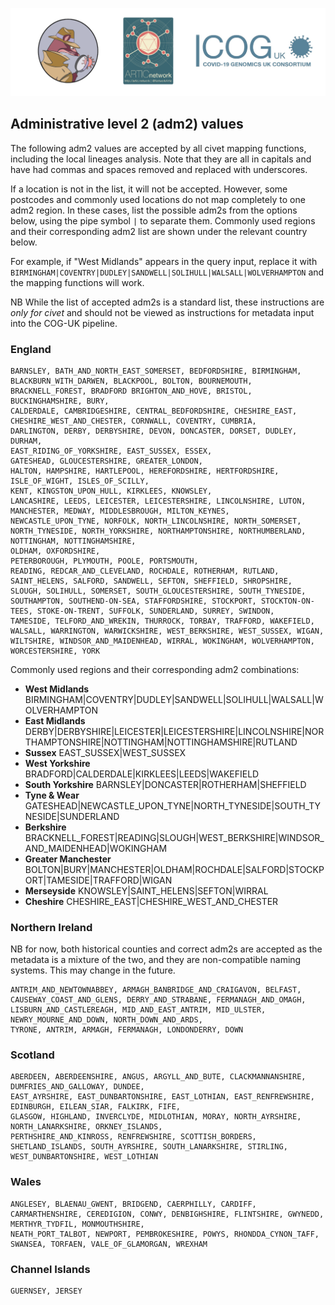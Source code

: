 ![](./doc_figures/website_header.png)


## Administrative level 2 (adm2) values

The following adm2 values are accepted by all civet mapping functions, including the local lineages analysis. Note that they are all in capitals and have had commas and spaces removed and replaced with underscores.

If a location is not in the list, it will not be accepted. However, some postcodes and commonly used locations do not map completely to one adm2 region. In these cases, list the possible adm2s from the options below, using the pipe symbol `|` to separate them. Commonly used regions and their corresponding adm2 list are shown under the relevant country below.  

For example, if "West Midlands" appears in the query input, replace it with `BIRMINGHAM|COVENTRY|DUDLEY|SANDWELL|SOLIHULL|WALSALL|WOLVERHAMPTON` and the mapping functions will work.

NB While the list of accepted adm2s is a standard list, these instructions are *only for civet* and should not be viewed as instructions for metadata input into the COG-UK pipeline.

### England

    BARNSLEY, BATH_AND_NORTH_EAST_SOMERSET, BEDFORDSHIRE, BIRMINGHAM, BLACKBURN_WITH_DARWEN, BLACKPOOL, BOLTON, BOURNEMOUTH, BRACKNELL_FOREST, BRADFORD BRIGHTON_AND_HOVE, BRISTOL, BUCKINGHAMSHIRE, BURY,
    CALDERDALE, CAMBRIDGESHIRE, CENTRAL_BEDFORDSHIRE, CHESHIRE_EAST, CHESHIRE_WEST_AND_CHESTER, CORNWALL, COVENTRY, CUMBRIA, 
    DARLINGTON, DERBY, DERBYSHIRE, DEVON, DONCASTER, DORSET, DUDLEY, DURHAM, 
    EAST_RIDING_OF_YORKSHIRE, EAST_SUSSEX, ESSEX, 
    GATESHEAD, GLOUCESTERSHIRE, GREATER_LONDON, 
    HALTON, HAMPSHIRE, HARTLEPOOL, HEREFORDSHIRE, HERTFORDSHIRE, 
    ISLE_OF_WIGHT, ISLES_OF_SCILLY, 
    KENT, KINGSTON_UPON_HULL, KIRKLEES, KNOWSLEY, 
    LANCASHIRE, LEEDS, LEICESTER, LEICESTERSHIRE, LINCOLNSHIRE, LUTON, 
    MANCHESTER, MEDWAY, MIDDLESBROUGH, MILTON_KEYNES, 
    NEWCASTLE_UPON_TYNE, NORFOLK, NORTH_LINCOLNSHIRE, NORTH_SOMERSET, NORTH_TYNESIDE, NORTH_YORKSHIRE, NORTHAMPTONSHIRE, NORTHUMBERLAND, NOTTINGHAM, NOTTINGHAMSHIRE, 
    OLDHAM, OXFORDSHIRE, 
    PETERBOROUGH, PLYMOUTH, POOLE, PORTSMOUTH, 
    READING, REDCAR_AND_CLEVELAND, ROCHDALE, ROTHERHAM, RUTLAND, 
    SAINT_HELENS, SALFORD, SANDWELL, SEFTON, SHEFFIELD, SHROPSHIRE, SLOUGH, SOLIHULL, SOMERSET, SOUTH_GLOUCESTERSHIRE, SOUTH_TYNESIDE, SOUTHAMPTON, SOUTHEND-ON-SEA, STAFFORDSHIRE, STOCKPORT, STOCKTON-ON-TEES, STOKE-ON-TRENT, SUFFOLK, SUNDERLAND, SURREY, SWINDON, 
    TAMESIDE, TELFORD_AND_WREKIN, THURROCK, TORBAY, TRAFFORD, WAKEFIELD, WALSALL, WARRINGTON, WARWICKSHIRE, WEST_BERKSHIRE, WEST_SUSSEX, WIGAN, WILTSHIRE, WINDSOR_AND_MAIDENHEAD, WIRRAL, WOKINGHAM, WOLVERHAMPTON, WORCESTERSHIRE, YORK


Commonly used regions and their corresponding adm2 combinations:
- **West Midlands** BIRMINGHAM|COVENTRY|DUDLEY|SANDWELL|SOLIHULL|WALSALL|WOLVERHAMPTON
- **East Midlands** DERBY|DERBYSHIRE|LEICESTER|LEICESTERSHIRE|LINCOLNSHIRE|NORTHAMPTONSHIRE|NOTTINGHAM|NOTTINGHAMSHIRE|RUTLAND
- **Sussex**  EAST_SUSSEX|WEST_SUSSEX
- **West Yorkshire** BRADFORD|CALDERDALE|KIRKLEES|LEEDS|WAKEFIELD
- **South Yorkshire** BARNSLEY|DONCASTER|ROTHERHAM|SHEFFIELD
- **Tyne & Wear** GATESHEAD|NEWCASTLE_UPON_TYNE|NORTH_TYNESIDE|SOUTH_TYNESIDE|SUNDERLAND
- **Berkshire** BRACKNELL_FOREST|READING|SLOUGH|WEST_BERKSHIRE|WINDSOR_AND_MAIDENHEAD|WOKINGHAM
- **Greater Manchester** BOLTON|BURY|MANCHESTER|OLDHAM|ROCHDALE|SALFORD|STOCKPORT|TAMESIDE|TRAFFORD|WIGAN
- **Merseyside** KNOWSLEY|SAINT_HELENS|SEFTON|WIRRAL
- **Cheshire** CHESHIRE_EAST|CHESHIRE_WEST_AND_CHESTER



    
### Northern Ireland
NB for now, both historical counties and correct adm2s are accepted as the metadata is a mixture of the two, and they are non-compatible naming systems. This may change in the future.

    ANTRIM_AND_NEWTOWNABBEY, ARMAGH_BANBRIDGE_AND_CRAIGAVON, BELFAST, CAUSEWAY_COAST_AND_GLENS, DERRY_AND_STRABANE, FERMANAGH_AND_OMAGH, 
    LISBURN_AND_CASTLEREAGH, MID_AND_EAST_ANTRIM, MID_ULSTER, NEWRY_MOURNE_AND_DOWN, NORTH_DOWN_AND_ARDS, 
    TYRONE, ANTRIM, ARMAGH, FERMANAGH, LONDONDERRY, DOWN
    
### Scotland 
    ABERDEEN, ABERDEENSHIRE, ANGUS, ARGYLL_AND_BUTE, CLACKMANNANSHIRE, DUMFRIES_AND_GALLOWAY, DUNDEE, 
    EAST_AYRSHIRE, EAST_DUNBARTONSHIRE, EAST_LOTHIAN, EAST_RENFREWSHIRE, EDINBURGH, EILEAN_SIAR, FALKIRK, FIFE, 
    GLASGOW, HIGHLAND, INVERCLYDE, MIDLOTHIAN, MORAY, NORTH_AYRSHIRE, NORTH_LANARKSHIRE, ORKNEY_ISLANDS, 
    PERTHSHIRE_AND_KINROSS, RENFREWSHIRE, SCOTTISH_BORDERS, SHETLAND_ISLANDS, SOUTH_AYRSHIRE, SOUTH_LANARKSHIRE, STIRLING, WEST_DUNBARTONSHIRE, WEST_LOTHIAN
    
### Wales

    ANGLESEY, BLAENAU_GWENT, BRIDGEND, CAERPHILLY, CARDIFF, CARMARTHENSHIRE, CEREDIGION, CONWY, DENBIGHSHIRE, FLINTSHIRE, GWYNEDD, MERTHYR_TYDFIL, MONMOUTHSHIRE, 
    NEATH_PORT_TALBOT, NEWPORT, PEMBROKESHIRE, POWYS, RHONDDA_CYNON_TAFF, SWANSEA, TORFAEN, VALE_OF_GLAMORGAN, WREXHAM
    
### Channel Islands
    GUERNSEY, JERSEY
